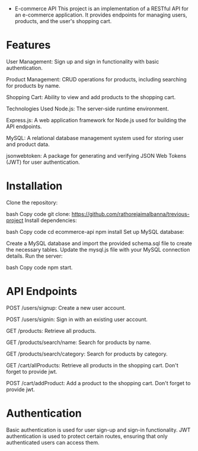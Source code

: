  * E-commerce API
This project is an implementation of a RESTful API for an e-commerce application. It provides endpoints for managing users, products, and the user's shopping cart.

# Features
User Management: Sign up and sign in functionality with basic authentication.

Product Management: CRUD operations for products, including searching for products by name.

Shopping Cart: Ability to view and add products to the shopping cart.

Technologies Used
Node.js: The server-side runtime environment.

Express.js: A web application framework for Node.js used for building the API endpoints.

MySQL: A relational database management system used for storing user and product data.

jsonwebtoken: A package for generating and verifying JSON Web Tokens (JWT) for user authentication.

# Installation
Clone the repository:

bash
Copy code
git clone: https://github.com/rathorejaimalbanna/trevious-project
Install dependencies:

bash
Copy code
cd ecommerce-api
npm install
Set up MySQL database:

Create a MySQL database and import the provided schema.sql file to create the necessary tables.
Update the mysql.js file with your MySQL connection details.
Run the server:

bash
Copy code
npm start.


# API Endpoints
POST /users/signup: Create a new user account.

POST /users/signin: Sign in with an existing user account.

GET /products: Retrieve all products.

GET /products/search/name: Search for products by name.

GET /products/search/category: Search for products by category.

GET /cart/allProducts: Retrieve all products in the shopping cart. Don't forget to provide jwt.

POST /cart/addProduct: Add a product to the shopping cart. Don't forget to provide jwt.


# Authentication
Basic authentication is used for user sign-up and sign-in functionality.
JWT authentication is used to protect certain routes, ensuring that only authenticated users can access them.
